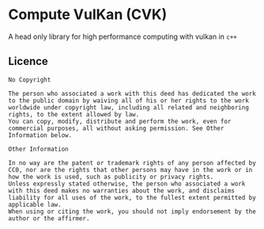 # Compute VulKan (CVK)

A head only library for high performance computing with vulkan in `c++`


## Licence

    No Copyright

    The person who associated a work with this deed has dedicated the work to the public domain by waiving all of his or her rights to the work worldwide under copyright law, including all related and neighboring rights, to the extent allowed by law.
    You can copy, modify, distribute and perform the work, even for commercial purposes, all without asking permission. See Other Information below.

    Other Information

    In no way are the patent or trademark rights of any person affected by CC0, nor are the rights that other persons may have in the work or in how the work is used, such as publicity or privacy rights.
    Unless expressly stated otherwise, the person who associated a work with this deed makes no warranties about the work, and disclaims liability for all uses of the work, to the fullest extent permitted by applicable law.
    When using or citing the work, you should not imply endorsement by the author or the affirmer.
